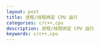 ```yaml
---
layout: post
title: 进程/线程绑定 CPU 运行 
categories: c/c++,cpu
description: 进程/线程绑定 CPU 运行
keywords: c/c++,cpu
---
```


